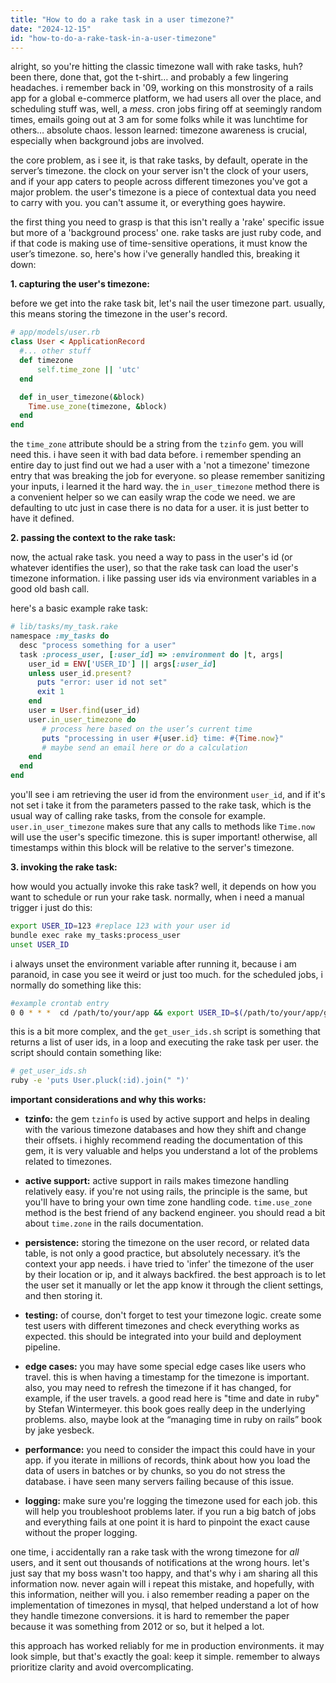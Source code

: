 ```yaml
---
title: "How to do a rake task in a user timezone?"
date: "2024-12-15"
id: "how-to-do-a-rake-task-in-a-user-timezone"
---
```


alright, so you're hitting the classic timezone wall with rake tasks, huh? been there, done that, got the t-shirt… and probably a few lingering headaches. i remember back in '09, working on this monstrosity of a rails app for a global e-commerce platform, we had users all over the place, and scheduling stuff was, well, a *mess*. cron jobs firing off at seemingly random times, emails going out at 3 am for some folks while it was lunchtime for others… absolute chaos. lesson learned: timezone awareness is crucial, especially when background jobs are involved.

the core problem, as i see it, is that rake tasks, by default, operate in the server’s timezone. the clock on your server isn't the clock of your users, and if your app caters to people across different timezones you've got a major problem. the user's timezone is a piece of contextual data you need to carry with you. you can't assume it, or everything goes haywire.

the first thing you need to grasp is that this isn't really a 'rake' specific issue but more of a 'background process' one. rake tasks are just ruby code, and if that code is making use of time-sensitive operations, it must know the user’s timezone. so, here's how i've generally handled this, breaking it down:

**1. capturing the user's timezone:**

before we get into the rake task bit, let's nail the user timezone part. usually, this means storing the timezone in the user's record.

```ruby
# app/models/user.rb
class User < ApplicationRecord
  #... other stuff
  def timezone
      self.time_zone || 'utc'
  end

  def in_user_timezone(&block)
    Time.use_zone(timezone, &block)
  end
end
```

the `time_zone` attribute should be a string from the `tzinfo` gem. you will need this. i have seen it with bad data before. i remember spending an entire day to just find out we had a user with a 'not a timezone' timezone entry that was breaking the job for everyone. so please remember sanitizing your inputs, i learned it the hard way. the `in_user_timezone` method there is a convenient helper so we can easily wrap the code we need. we are defaulting to utc just in case there is no data for a user. it is just better to have it defined.

**2.  passing the context to the rake task:**

now, the actual rake task. you need a way to pass in the user's id (or whatever identifies the user), so that the rake task can load the user's timezone information. i like passing user ids via environment variables in a good old bash call.

here's a basic example rake task:

```ruby
# lib/tasks/my_task.rake
namespace :my_tasks do
  desc "process something for a user"
  task :process_user, [:user_id] => :environment do |t, args|
    user_id = ENV['USER_ID'] || args[:user_id]
    unless user_id.present?
      puts "error: user id not set"
      exit 1
    end
    user = User.find(user_id)
    user.in_user_timezone do
       # process here based on the user’s current time
       puts "processing in user #{user.id} time: #{Time.now}"
       # maybe send an email here or do a calculation
    end
  end
end
```

you'll see i am retrieving the user id from the environment `user_id`, and if it's not set i take it from the parameters passed to the rake task, which is the usual way of calling rake tasks, from the console for example. `user.in_user_timezone` makes sure that any calls to methods like `Time.now` will use the user's specific timezone. this is super important! otherwise, all timestamps within this block will be relative to the server's timezone.

**3. invoking the rake task:**

how would you actually invoke this rake task? well, it depends on how you want to schedule or run your rake task. normally, when i need a manual trigger i just do this:

```bash
export USER_ID=123 #replace 123 with your user id
bundle exec rake my_tasks:process_user
unset USER_ID
```

i always unset the environment variable after running it, because i am paranoid, in case you see it weird or just too much. for the scheduled jobs, i normally do something like this:

```bash
#example crontab entry
0 0 * * *  cd /path/to/your/app && export USER_ID=$(/path/to/your/app/get_user_ids.sh) && bundle exec rake my_tasks:process_user && unset USER_ID
```
this is a bit more complex, and the `get_user_ids.sh` script is something that returns a list of user ids, in a loop and executing the rake task per user. the script should contain something like:
```bash
# get_user_ids.sh
ruby -e 'puts User.pluck(:id).join(" ")'
```

**important considerations and why this works:**

*   **tzinfo:** the gem `tzinfo` is used by active support and helps in dealing with the various timezone databases and how they shift and change their offsets. i highly recommend reading the documentation of this gem, it is very valuable and helps you understand a lot of the problems related to timezones.

*   **active support:** active support in rails makes timezone handling relatively easy. if you're not using rails, the principle is the same, but you'll have to bring your own time zone handling code. `time.use_zone` method is the best friend of any backend engineer. you should read a bit about `time.zone` in the rails documentation.

*   **persistence:** storing the timezone on the user record, or related data table, is not only a good practice, but absolutely necessary. it’s the context your app needs. i have tried to 'infer' the timezone of the user by their location or ip, and it always backfired. the best approach is to let the user set it manually or let the app know it through the client settings, and then storing it.

*   **testing:** of course, don't forget to test your timezone logic. create some test users with different timezones and check everything works as expected. this should be integrated into your build and deployment pipeline.

*   **edge cases:** you may have some special edge cases like users who travel. this is when having a timestamp for the timezone is important. also, you may need to refresh the timezone if it has changed, for example, if the user travels. a good read here is "time and date in ruby" by Stefan Wintermeyer. this book goes really deep in the underlying problems. also, maybe look at the “managing time in ruby on rails” book by jake yesbeck.

*  **performance:** you need to consider the impact this could have in your app. if you iterate in millions of records, think about how you load the data of users in batches or by chunks, so you do not stress the database. i have seen many servers failing because of this issue.

*   **logging:** make sure you're logging the timezone used for each job. this will help you troubleshoot problems later. if you run a big batch of jobs and everything fails at one point it is hard to pinpoint the exact cause without the proper logging.

one time, i accidentally ran a rake task with the wrong timezone for *all* users, and it sent out thousands of notifications at the wrong hours. let's just say that my boss wasn't too happy, and that's why i am sharing all this information now. never again will i repeat this mistake, and hopefully, with this information, neither will you. i also remember reading a paper on the implementation of timezones in mysql, that helped understand a lot of how they handle timezone conversions. it is hard to remember the paper because it was something from 2012 or so, but it helped a lot.

this approach has worked reliably for me in production environments. it may look simple, but that's exactly the goal: keep it simple. remember to always prioritize clarity and avoid overcomplicating.
